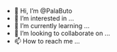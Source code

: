 - 👋 Hi, I’m @PalaButo
- 👀 I’m interested in ...
- 🌱 I’m currently learning ...
- 💞️ I’m looking to collaborate on ...
- 📫 How to reach me ...

<!---
PalaButo/PalaButo is a ✨ special ✨ repository because its `README.md` (this file) appears on your GitHub profile.
You can click the Preview link to take a look at your changes.
--->
